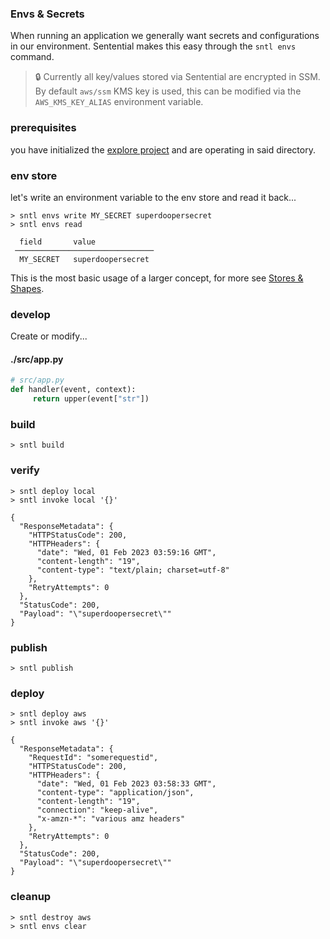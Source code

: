 ### Envs & Secrets
When running an application we generally want secrets and configurations in our environment. Sentential makes this easy through the `sntl envs` command.

> :lock: Currently all key/values stored via Sentential are encrypted in SSM. By default `aws/ssm` KMS key is used, this can be modified via the `AWS_KMS_KEY_ALIAS` environment variable.

### prerequisites
you have initialized the [explore project](/examples/project) and are operating in said directory.

### env store
let's write an environment variable to the env store and read it back...
```shell
> sntl envs write MY_SECRET superdoopersecret
> sntl envs read

  field       value              
 ─────────────────────────────── 
  MY_SECRET   superdoopersecret
```

This is the most basic usage of a larger concept, for more see [Stores & Shapes](/examples/shapes).

### develop
Create or modify...

<!-- tabs:start -->

#### **./src/app.py**

```python
# src/app.py
def handler(event, context):
     return upper(event["str"])
```

<!-- tabs:end -->

### build

```shell
> sntl build
```

### verify

```shell
> sntl deploy local
> sntl invoke local '{}'

{
  "ResponseMetadata": {
    "HTTPStatusCode": 200,
    "HTTPHeaders": {
      "date": "Wed, 01 Feb 2023 03:59:16 GMT",
      "content-length": "19",
      "content-type": "text/plain; charset=utf-8"
    },
    "RetryAttempts": 0
  },
  "StatusCode": 200,
  "Payload": "\"superdoopersecret\""
}
```

### publish

```shell
> sntl publish
```

### deploy

```shell
> sntl deploy aws
> sntl invoke aws '{}'

{
  "ResponseMetadata": {
    "RequestId": "somerequestid",
    "HTTPStatusCode": 200,
    "HTTPHeaders": {
      "date": "Wed, 01 Feb 2023 03:58:33 GMT",
      "content-type": "application/json",
      "content-length": "19",
      "connection": "keep-alive",
      "x-amzn-*": "various amz headers"
    },
    "RetryAttempts": 0
  },
  "StatusCode": 200,
  "Payload": "\"superdoopersecret\""
}

```

### cleanup

```shell
> sntl destroy aws
> sntl envs clear
```
